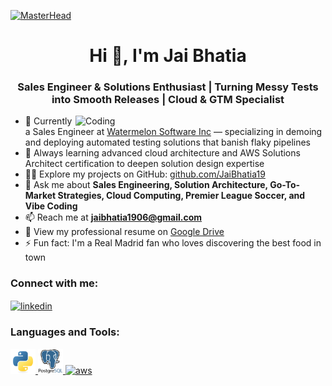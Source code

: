 [![MasterHead](https://user-images.githubusercontent.com/74038190/212750672-2f3f2b50-c84f-4ed8-a60a-849ae69ff9df.gif)](https://damdev)

<h1 align="center">Hi 👋, I'm Jai Bhatia</h1>

<h3 align="center">Sales Engineer & Solutions Enthusiast | Turning Messy Tests into Smooth Releases | Cloud & GTM Specialist</h3>

<img align="right" alt="Coding" width="400" src="https://i.giphy.com/media/v1.Y2lkPTc5MGI3NjExdGVxazc1dDZrc3Nsc2cnZnbWF4ZnFsd29qMXp4dWF2YW9uNHpnOSZlcD12MV9pbnRlcm5hbF9naWZfYnlfaWQmY3Q9Zw/FoVzfcqCDSb7zCynOp/giphy.gif">

- 🔭 Currently a Sales Engineer at [Watermelon Software Inc](https://watermelon.us/) — specializing in demoing and deploying automated testing solutions that banish flaky pipelines  
- 🌱 Always learning advanced cloud architecture and AWS Solutions Architect certification to deepen solution design expertise  
- 👨‍💻 Explore my projects on GitHub: [github.com/JaiBhatia19](https://github.com/JaiBhatia19?tab=repositories)  
- 💬 Ask me about **Sales Engineering, Solution Architecture, Go-To-Market Strategies, Cloud Computing, Premier League Soccer, and Vibe Coding**  
- 📫 Reach me at **jaibhatia1906@gmail.com**  
- 📄 View my professional resume on [Google Drive](https://drive.google.com/file/d/1ZIKRKhBBm1tiGWq1ETeVCt6_6OC0ryEo/view?usp=sharing)  
- ⚡ Fun fact: I'm a Real Madrid fan who loves discovering the best food in town  

<h3 align="left">Connect with me:</h3>

<p align="left">
  <a href="https://linkedin.com/in/jaibhatia19" target="_blank">
    <img align="center" src="https://raw.githubusercontent.com/rahuldkjain/github-profile-readme-generator/master/src/images/icons/Social/linked-in-alt.svg" alt="linkedin" height="30" width="40" />
  </a>
</p>

<h3 align="left">Languages and Tools:</h3>

<p align="left">
  <a href="https://www.python.org" target="_blank" rel="noreferrer">
    <img src="https://raw.githubusercontent.com/devicons/devicon/master/icons/python/python-original.svg" alt="python" width="40" height="40"/>
  </a>
  <a href="https://www.postgresql.org" target="_blank" rel="noreferrer">
    <img src="https://raw.githubusercontent.com/devicons/devicon/master/icons/postgresql/postgresql-original-wordmark.svg" alt="postgresql" width="40" height="40"/>
  </a>
  <a href="https://aws.amazon.com/certification/certified-solutions-architect-associate/" target="_blank" rel="noreferrer">
    <img src="https://cdn.worldvectorlogo.com/logos/amazon-web-services-2.svg" alt="aws" width="40" height="40"/>
  </a>
</p>
